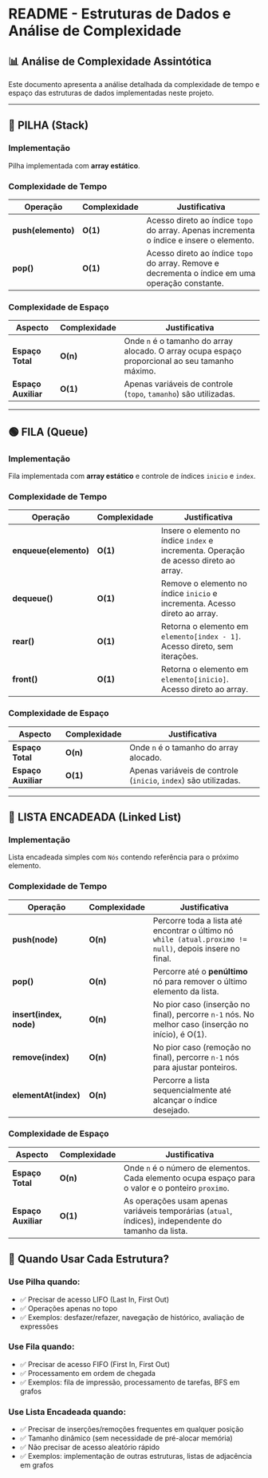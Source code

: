 # README - Estruturas de Dados e Análise de Complexidade

## 📊 Análise de Complexidade Assintótica

Este documento apresenta a análise detalhada da complexidade de tempo e espaço das estruturas de dados implementadas neste projeto.

---

## 🔴 PILHA (Stack)

### Implementação
Pilha implementada com **array estático**.

### Complexidade de Tempo

| Operação           | Complexidade | Justificativa                                                                                    |
|--------------------|--------------|--------------------------------------------------------------------------------------------------|
| **push(elemento)** | **O(1)**     | Acesso direto ao índice `topo` do array. Apenas incrementa o índice e insere o elemento.         |
| **pop()**          | **O(1)**     | Acesso direto ao índice `topo` do array. Remove e decrementa o índice em uma operação constante. |

### Complexidade de Espaço

| Aspecto             | Complexidade | Justificativa                                                                                   |
|---------------------|--------------|-------------------------------------------------------------------------------------------------|
| **Espaço Total**    | **O(n)**     | Onde `n` é o tamanho do array alocado. O array ocupa espaço proporcional ao seu tamanho máximo. |
| **Espaço Auxiliar** | **O(1)**     | Apenas variáveis de controle (`topo`, `tamanho`) são utilizadas.                                |

---

## 🟢 FILA (Queue)

### Implementação
Fila implementada com **array estático** e controle de índices `inicio` e `index`.

### Complexidade de Tempo

| Operação              | Complexidade | Justificativa                                                                         |
|-----------------------|--------------|---------------------------------------------------------------------------------------|
| **enqueue(elemento)** | **O(1)**     | Insere o elemento no índice `index` e incrementa. Operação de acesso direto ao array. |
| **dequeue()**         | **O(1)**     | Remove o elemento no índice `inicio` e incrementa. Acesso direto ao array.            |
| **rear()**            | **O(1)**     | Retorna o elemento em `elemento[index - 1]`. Acesso direto, sem iterações.            |
| **front()**           | **O(1)**     | Retorna o elemento em `elemento[inicio]`. Acesso direto ao array.                     |

### Complexidade de Espaço

| Aspecto             | Complexidade | Justificativa                                                    |
|---------------------|--------------|------------------------------------------------------------------|
| **Espaço Total**    | **O(n)**     | Onde `n` é o tamanho do array alocado.                           |
| **Espaço Auxiliar** | **O(1)**     | Apenas variáveis de controle (`inicio`, `index`) são utilizadas. |

---

## 🔵 LISTA ENCADEADA (Linked List)

### Implementação
Lista encadeada simples com `Nós` contendo referência para o próximo elemento.

### Complexidade de Tempo

| Operação                | Complexidade | Justificativa                                                                                            |
|-------------------------|--------------|----------------------------------------------------------------------------------------------------------|
| **push(node)**          | **O(n)**     | Percorre toda a lista até encontrar o último nó `while (atual.proximo != null)`, depois insere no final. |
| **pop()**               | **O(n)**     | Percorre até o **penúltimo** nó para remover o último elemento da lista.                                 |
| **insert(index, node)** | **O(n)**     | No pior caso (inserção no final), percorre `n-1` nós. No melhor caso (inserção no início), é O(1).       |
| **remove(index)**       | **O(n)**     | No pior caso (remoção no final), percorre `n-1` nós para ajustar ponteiros.                              |
| **elementAt(index)**    | **O(n)**     | Percorre a lista sequencialmente até alcançar o índice desejado.                                         |

### Complexidade de Espaço

| Aspecto             | Complexidade | Justificativa                                                                                        |
|---------------------|--------------|------------------------------------------------------------------------------------------------------|
| **Espaço Total**    | **O(n)**     | Onde `n` é o número de elementos. Cada elemento ocupa espaço para o valor e o ponteiro `proximo`.    |
| **Espaço Auxiliar** | **O(1)**     | As operações usam apenas variáveis temporárias (`atual`, índices), independente do tamanho da lista. |


## 🎯 Quando Usar Cada Estrutura?

### Use **Pilha** quando:
- ✅ Precisar de acesso LIFO (Last In, First Out)
- ✅ Operações apenas no topo
- ✅ Exemplos: desfazer/refazer, navegação de histórico, avaliação de expressões

### Use **Fila** quando:
- ✅ Precisar de acesso FIFO (First In, First Out)
- ✅ Processamento em ordem de chegada
- ✅ Exemplos: fila de impressão, processamento de tarefas, BFS em grafos

### Use **Lista Encadeada** quando:
- ✅ Precisar de inserções/remoções frequentes em qualquer posição
- ✅ Tamanho dinâmico (sem necessidade de pré-alocar memória)
- ✅ Não precisar de acesso aleatório rápido
- ✅ Exemplos: implementação de outras estruturas, listas de adjacência em grafos


